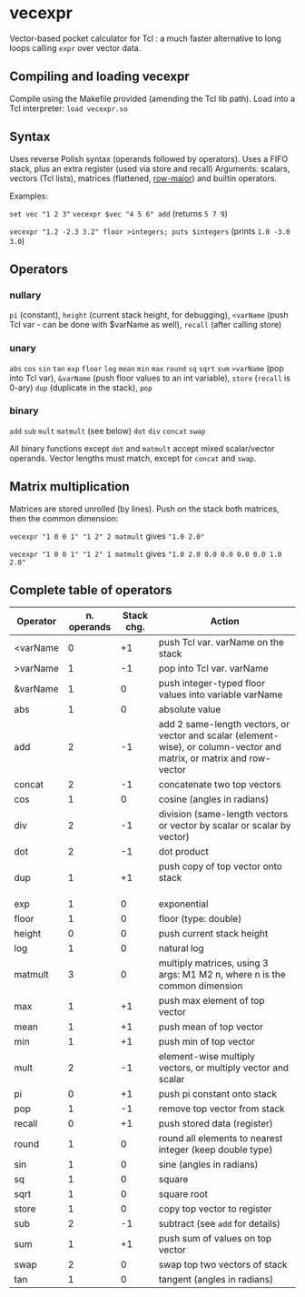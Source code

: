 # vecexpr
Vector-based pocket calculator for Tcl : a much faster alternative to long loops calling `expr` over vector data.

## Compiling and loading vecexpr

Compile using the Makefile provided (amending the Tcl lib path).
Load into a Tcl interpreter: `load vecexpr.so`

## Syntax

Uses reverse Polish syntax (operands followed by operators).
Uses a FIFO stack, plus an extra register (used via store and recall)
Arguments: scalars, vectors (Tcl lists), matrices (flattened, [row-major](https://en.wikipedia.org/wiki/Row-_and_column-major_order)) and builtin operators.

Examples:

`set vec "1 2 3"`
`vecexpr $vec "4 5 6" add`
(returns `5 7 9`)

`vecexpr "1.2 -2.3 3.2" floor >integers; puts $integers` 
(prints `1.0 -3.0 3.0`)

## Operators

### nullary
`pi` (constant), `height` (current stack height, for debugging), `<varName` (push Tcl var - can be done with $varName as well), `recall` (after calling store)

### unary
`abs` `cos` `sin` `tan` `exp` `floor` `log` `mean` `min` `max` `round` `sq` `sqrt` `sum` `>varName` (pop into Tcl var), `&varName` (push floor values to an int variable), `store` (`recall` is 0-ary) `dup` (duplicate in the stack), `pop`

### binary
`add` `sub` `mult` `matmult` (see below) `dot` `div` `concat` `swap`

All binary functions except `dot` and `matmult` accept mixed scalar/vector operands.
Vector lengths must match, except for `concat` and `swap`.

## Matrix multiplication
Matrices are stored unrolled (by lines).
Push on the stack both matrices, then the common dimension:

`vecexpr "1 0 0 1" "1 2" 2 matmult`   gives  `"1.0 2.0"`

`vecexpr "1 0 0 1" "1 2" 1 matmult`   gives  `"1.0 2.0 0.0 0.0 0.0 0.0 1.0 2.0"`

## Complete table of operators

| Operator | n. operands | Stack chg. | Action                                                                                                                |
|----------|-------------|------------|-----------------------------------------------------------------------------------------------------------------------|
| <varName | 0           | +1         | push Tcl var. varName on the stack                                                                                    |
| >varName | 1           | -1         | pop into Tcl var. varName                                                                                             |
| &varName | 1           | 0          | push integer-typed floor values into variable varName                                                                 |
| abs      | 1           | 0          | absolute value                                                                                                        |
| add      | 2           | -1         | add 2 same-length vectors, or vector and scalar (element-wise), or column-vector and matrix, or matrix and row-vector |
| concat   | 2           | -1         | concatenate two top vectors                                                                                           |
| cos      | 1           | 0          | cosine (angles in radians)                                                                                            |
| div      | 2           | -1         | division (same-length vectors or vector by scalar or scalar by vector)                                                |
| dot      | 2           | -1         | dot product                                                                                                           |
| dup      | 1           | +1         | push copy of top vector onto stack                                                                                    |
| exp      | 1           | 0          | exponential                                                                                                           |
| floor    | 1           | 0          | floor (type: double)                                                                                                  |
| height   | 0           | 0          | push current stack height                                                                                             |
| log      | 1           | 0          | natural log                                                                                                           |
| matmult  | 3           | 0          | multiply matrices, using 3 args: M1 M2 n, where n is the common dimension                                             |
| max      | 1           | +1         | push max element of top vector                                                                                        |
| mean     | 1           | +1         | push mean of top vector                                                                                               |
| min      | 1           | +1         | push min of top vector                                                                                                |
| mult     | 2           | -1         | element-wise multiply vectors, or multiply vector and scalar                                                          |
| pi       | 0           | +1         | push pi constant onto stack                                                                                           |
| pop      | 1           | -1         | remove top vector from stack                                                                                          |
| recall   | 0           | +1         | push stored data (register)                                                                                           |
| round    | 1           | 0          | round all elements to nearest integer (keep double type)                                                              |
| sin      | 1           | 0          | sine (angles in radians)                                                                                              |
| sq       | 1           | 0          | square                                                                                                                |
| sqrt     | 1           | 0          | square root                                                                                                           |
| store    | 1           | 0          | copy top vector to register                                                                                           |
| sub      | 2           | -1         | subtract (see `add` for details)                                                                                      |
| sum      | 1           | +1         | push sum of values on top vector                                                                                      |
| swap     | 2           | 0          | swap top two vectors of stack                                                                                         |
| tan      | 1           | 0          | tangent (angles in radians)                                                                                           |
